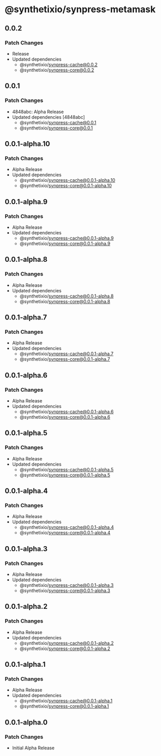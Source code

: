 # @synthetixio/synpress-metamask

## 0.0.2

### Patch Changes

- Release
- Updated dependencies
  - @synthetixio/synpress-cache@0.0.2
  - @synthetixio/synpress-core@0.0.2

## 0.0.1

### Patch Changes

- 4848abc: Alpha Release
- Updated dependencies [4848abc]
  - @synthetixio/synpress-cache@0.0.1
  - @synthetixio/synpress-core@0.0.1

## 0.0.1-alpha.10

### Patch Changes

- Alpha Release
- Updated dependencies
  - @synthetixio/synpress-cache@0.0.1-alpha.10
  - @synthetixio/synpress-core@0.0.1-alpha.10

## 0.0.1-alpha.9

### Patch Changes

- Alpha Release
- Updated dependencies
  - @synthetixio/synpress-cache@0.0.1-alpha.9
  - @synthetixio/synpress-core@0.0.1-alpha.9

## 0.0.1-alpha.8

### Patch Changes

- Alpha Release
- Updated dependencies
  - @synthetixio/synpress-cache@0.0.1-alpha.8
  - @synthetixio/synpress-core@0.0.1-alpha.8

## 0.0.1-alpha.7

### Patch Changes

- Alpha Release
- Updated dependencies
  - @synthetixio/synpress-cache@0.0.1-alpha.7
  - @synthetixio/synpress-core@0.0.1-alpha.7

## 0.0.1-alpha.6

### Patch Changes

- Alpha Release
- Updated dependencies
  - @synthetixio/synpress-cache@0.0.1-alpha.6
  - @synthetixio/synpress-core@0.0.1-alpha.6

## 0.0.1-alpha.5

### Patch Changes

- Alpha Release
- Updated dependencies
  - @synthetixio/synpress-cache@0.0.1-alpha.5
  - @synthetixio/synpress-core@0.0.1-alpha.5

## 0.0.1-alpha.4

### Patch Changes

- Alpha Release
- Updated dependencies
  - @synthetixio/synpress-cache@0.0.1-alpha.4
  - @synthetixio/synpress-core@0.0.1-alpha.4

## 0.0.1-alpha.3

### Patch Changes

- Alpha Release
- Updated dependencies
  - @synthetixio/synpress-cache@0.0.1-alpha.3
  - @synthetixio/synpress-core@0.0.1-alpha.3

## 0.0.1-alpha.2

### Patch Changes

- Alpha Release
- Updated dependencies
  - @synthetixio/synpress-cache@0.0.1-alpha.2
  - @synthetixio/synpress-core@0.0.1-alpha.2

## 0.0.1-alpha.1

### Patch Changes

- Alpha Release
- Updated dependencies
  - @synthetixio/synpress-cache@0.0.1-alpha.1
  - @synthetixio/synpress-core@0.0.1-alpha.1

## 0.0.1-alpha.0

### Patch Changes

- Initial Alpha Release
